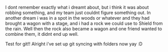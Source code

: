 I dont remember exactly what i dreamt about, but i think it was about robbing something, and my team just couldnt figure something out.
In another dream i was in a spot in the woods or whatever and they had brought a wagon with a stage, and i had a rock we could use to Shield from the rain. Well then the rock also became a wagon and one friend wanted to combine them, it didnt end up well.

Test for git!! Alright i've set up git syncing with folders now yay :D